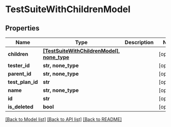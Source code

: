 # TestSuiteWithChildrenModel


## Properties
Name | Type | Description | Notes
------------ | ------------- | ------------- | -------------
**children** | [**[TestSuiteWithChildrenModel], none_type**](TestSuiteWithChildrenModel.md) |  | [optional] 
**tester_id** | **str, none_type** |  | [optional] 
**parent_id** | **str, none_type** |  | [optional] 
**test_plan_id** | **str** |  | [optional] 
**name** | **str, none_type** |  | [optional] 
**id** | **str** |  | [optional] 
**is_deleted** | **bool** |  | [optional] 

[[Back to Model list]](../README.md#documentation-for-models) [[Back to API list]](../README.md#documentation-for-api-endpoints) [[Back to README]](../README.md)


